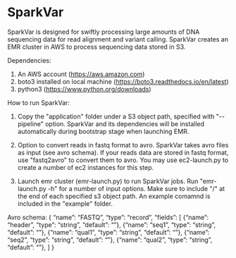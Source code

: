 # SparkVar
SparkVar is designed for swiftly processing large amounts of DNA sequencing data for read alignment and variant calling. SparkVar creates an EMR cluster in AWS to process sequencing data stored in S3.

Dependencies:
1. An AWS account (https://aws.amazon.com)
2. boto3 installed on local machine (https://boto3.readthedocs.io/en/latest)
3. python3 (https://www.python.org/downloads)

How to run SparkVar:
1. Copy the "application" folder under a S3 object path, specified with "--pipeline" option.
   SparkVar and its dependencies will be installed automatically during bootstrap stage when launching EMR.    

2. Option to convert reads in fastq format to avro.
   SparkVar takes avro files as input (see avro schema). If your reads data are stored in fastq format, use "fastq2avro" to convert them to avro. You may use ec2-launch.py to create a number of ec2 instances for this step. 
   
3. Launch emr cluster (emr-launch.py) to run SparkVar jobs.
   Run "emr-launch.py -h" for a number of input options. Make sure to include "/" at the end of each specified s3 object path. An example comamnd is included in the "example" folder.


Avro schema:
{
    “name”: “FASTQ”,
    “type”: “record”,
    “fields”: [
         {“name”: “header”, “type”: “string”, “default”: “”},
         {“name”: “seq1”,   “type”: “string”, “default”: “”},
         {“name”: “qual1”,  “type”: “string”, “default”: “”},
         {“name”: “seq2”,   “type”: “string”, “default”: “”}, 
         {“name”: “qual2”,  “type”: “string”, “default”: “”},
    ]
}
